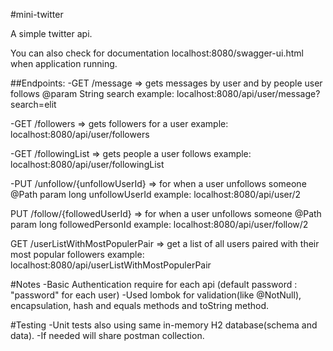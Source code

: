 #mini-twitter

A simple twitter api.

You can also check for documentation localhost:8080/swagger-ui.html when application running.

##Endpoints:
-GET /message => gets messages by user and by people user follows
@param String search
example: localhost:8080/api/user/message?search=elit

-GET /followers => gets followers for a user
example: localhost:8080/api/user/followers

-GET /followingList => gets people a user follows
example: localhost:8080/api/user/followingList

-PUT /unfollow/{unfollowUserId} => for when a user unfollows someone
@Path param long unfollowUserId
example: localhost:8080/api/user/2

PUT /follow/{followedUserId} => for when a user unfollows someone
@Path param long followedPersonId
example: localhost:8080/api/user/follow/2

GET /userListWithMostPopulerPair => get a list of all users paired with their most popular followers
example: localhost:8080/api/userListWithMostPopulerPair

#Notes
-Basic Authentication require for each api (default password : "password" for each user)
-Used lombok for validation(like @NotNull), encapsulation, hash and equals methods and toString method.

#Testing
-Unit tests also using same in-memory H2 database(schema and data).
-If needed will share postman collection.

